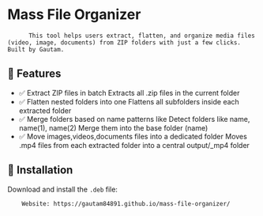 # Mass File Organizer

          This tool helps users extract, flatten, and organize media files (video, image, documents) from ZIP folders with just a few clicks. Built by Gautam.

## 🔧 Features

- ✅ Extract ZIP files in batch
         Extracts all .zip files in the current folder
- ✅ Flatten nested folders into one
         Flattens all subfolders inside each extracted folder
- ✅ Merge folders based on name patterns like
        Detect folders like name, name(1), name(2)
        Merge them into the base folder (name)
- ✅ Move images,videos,documents files into a dedicated folder
        Moves .mp4 files from each extracted folder into a central output/<folder>_mp4 folder

## 🚀 Installation

Download and install the `.deb` file:

        Website: https://gautam84891.github.io/mass-file-organizer/

